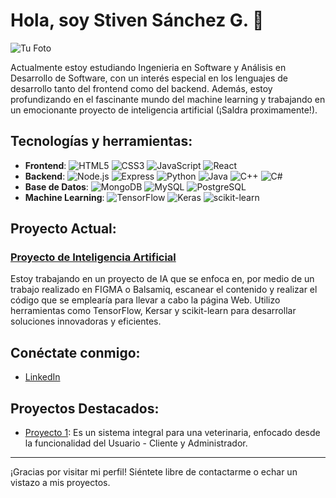 # Hola, soy Stiven Sánchez G. 👋

![Tu Foto](URL_de_tu_foto)

Actualmente estoy estudiando Ingenieria en Software y Análisis en Desarrollo de Software, con un interés especial en los lenguajes de desarrollo tanto del frontend como del backend. Además, estoy profundizando en el fascinante mundo del machine learning y trabajando en un emocionante proyecto de inteligencia artificial (¡Saldra proximamente!).

## Tecnologías y herramientas:
- **Frontend**: ![HTML5](https://img.shields.io/badge/HTML5-E34F26?style=for-the-badge&logo=html5&logoColor=white) ![CSS3](https://img.shields.io/badge/CSS3-1572B6?style=for-the-badge&logo=css3&logoColor=white) ![JavaScript](https://img.shields.io/badge/JavaScript-F7DF1E?style=for-the-badge&logo=javascript&logoColor=black) ![React](https://img.shields.io/badge/React-61DAFB?style=for-the-badge&logo=react&logoColor=black)
- **Backend**: ![Node.js](https://img.shields.io/badge/Node.js-339933?style=for-the-badge&logo=node-dot-js&logoColor=white) ![Express](https://img.shields.io/badge/Express-000000?style=for-the-badge&logo=express&logoColor=white) ![Python](https://img.shields.io/badge/Python-3776AB?style=for-the-badge&logo=python&logoColor=white) ![Java](https://img.shields.io/badge/Java-007396?style=for-the-badge&logo=java&logoColor=white) ![C++](https://img.shields.io/badge/C++-00599C?style=for-the-badge&logo=cplusplus&logoColor=white) ![C#](https://img.shields.io/badge/C%23-239120?style=for-the-badge&logo=csharp&logoColor=white)
- **Base de Datos**: ![MongoDB](https://img.shields.io/badge/MongoDB-47A248?style=for-the-badge&logo=mongodb&logoColor=white) ![MySQL](https://img.shields.io/badge/MySQL-4479A1?style=for-the-badge&logo=mysql&logoColor=white) ![PostgreSQL](https://img.shields.io/badge/PostgreSQL-336791?style=for-the-badge&logo=postgresql&logoColor=white)
- **Machine Learning**: ![TensorFlow](https://img.shields.io/badge/TensorFlow-FF6F00?style=for-the-badge&logo=tensorflow&logoColor=white) ![Keras](https://img.shields.io/badge/Keras-D00000?style=for-the-badge&logo=keras&logoColor=white) ![scikit-learn](https://img.shields.io/badge/scikit--learn-F7931E?style=for-the-badge&logo=scikit-learn&logoColor=white)


## Proyecto Actual:
### [Proyecto de Inteligencia Artificial](https://github.com/StivenSG04182/AI-Pagina-WEB.git)
Estoy trabajando en un proyecto de IA que se enfoca en, por medio de un trabajo realizado en FIGMA o Balsamiq, escanear el contenido y realizar el código que se emplearía para llevar a cabo la página Web. Utilizo herramientas como TensorFlow, Kersar y scikit-learn para desarrollar soluciones innovadoras y eficientes.

## Conéctate conmigo:
- [LinkedIn](www.linkedin.com/in/stiven-sánchez-gonzález-9839ab214)

## Proyectos Destacados:
- [Proyecto 1]([https://github.com/tu-usuario/proyecto1](https://github.com/StivenSG04182/Veterinaria.git)): Es un sistema integral para una veterinaria, enfocado desde la funcionalidad del Usuario - Cliente y Administrador.  


---

¡Gracias por visitar mi perfil! Siéntete libre de contactarme o echar un vistazo a mis proyectos.
